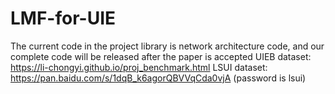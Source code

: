 # LMF-for-UIE
The current code in the project library is network architecture code, and our complete code will be released after the paper is accepted
UIEB dataset: https://li-chongyi.github.io/proj_benchmark.html
LSUI dataset: https://pan.baidu.com/s/1dqB_k6agorQBVVqCda0vjA (password is lsui)
